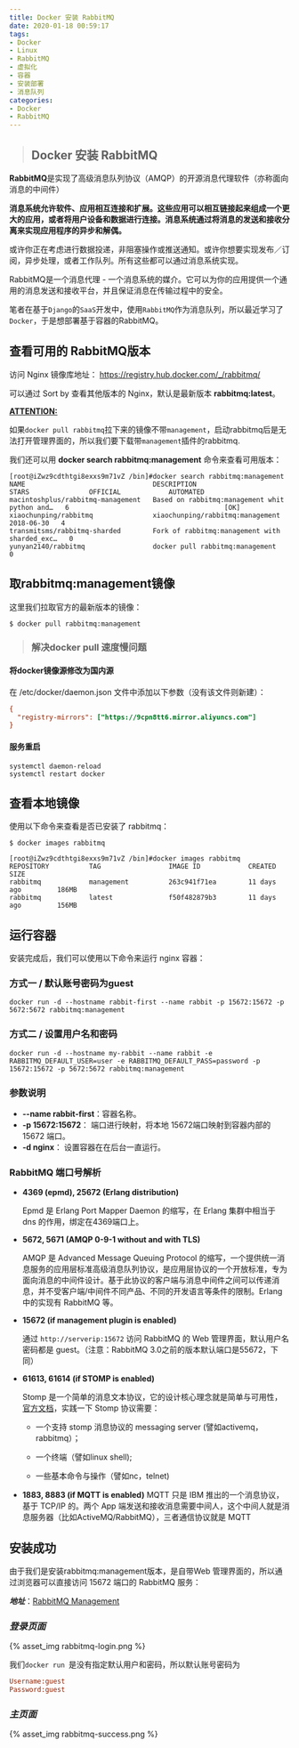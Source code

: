 ```yaml
---
title: Docker 安装 RabbitMQ
date: 2020-01-18 00:59:17
tags: 
- Docker
- Linux
- RabbitMQ
- 虚拟化
- 容器
- 安装部署
- 消息队列
categories: 
- Docker
- RabbitMQ
---
```


> ## Docker 安装 RabbitMQ

**RabbitMQ**是实现了高级消息队列协议（AMQP）的开源消息代理软件（亦称面向消息的中间件）

**消息系统允许软件、应用相互连接和扩展。这些应用可以相互链接起来组成一个更大的应用，或者将用户设备和数据进行连接。消息系统通过将消息的发送和接收分离来实现应用程序的异步和解偶。**

或许你正在考虑进行数据投递，非阻塞操作或推送通知。或许你想要实现发布／订阅，异步处理，或者工作队列。所有这些都可以通过消息系统实现。

RabbitMQ是一个消息代理 - 一个消息系统的媒介。它可以为你的应用提供一个通用的消息发送和接收平台，并且保证消息在传输过程中的安全。

笔者在基于`Django`的`SaaS`开发中，使用`RabbitMQ`作为消息队列，所以最近学习了`Docker`，于是想部署基于容器的RabbitMQ。

<!-- more -->

## 查看可用的 RabbitMQ版本

访问 Nginx 镜像库地址： https://registry.hub.docker.com/_/rabbitmq/

可以通过 Sort by 查看其他版本的 Nginx，默认是最新版本 **rabbitmq:latest**。

**<u>ATTENTION:</u>**

如果`docker pull rabbitmq`拉下来的镜像不带`management`，启动rabbitmq后是无法打开管理界面的，所以我们要下载带`management`插件的rabbitmq.

我们还可以用 **docker search rabbitmq:management** 命令来查看可用版本：

```linux
[root@iZwz9cdthtgi8exxs9m71vZ /bin]#docker search rabbitmq:management
NAME                                DESCRIPTION                                     STARS               OFFICIAL            AUTOMATED
macintoshplus/rabbitmq-management   Based on rabbitmq:management whit python and…   6                                       [OK]
xiaochunping/rabbitmq               xiaochunping/rabbitmq:management   2018-06-30   4                                       
transmitsms/rabbitmq-sharded        Fork of rabbitmq:management with sharded_exc…   0                                       
yunyan2140/rabbitmq                 docker pull rabbitmq:management                 0
```

## 取rabbitmq:management镜像

这里我们拉取官方的最新版本的镜像：

```shell
$ docker pull rabbitmq:management
```

> ### 解决docker pull 速度慢问题

#### 将docker镜像源修改为国内源

在 /etc/docker/daemon.json 文件中添加以下参数（没有该文件则新建）：

```ini
{
  "registry-mirrors": ["https://9cpn8tt6.mirror.aliyuncs.com"]
}
```

#### 服务重启

```shell
systemctl daemon-reload
systemctl restart docker
```

## 查看本地镜像

使用以下命令来查看是否已安装了 rabbitmq：

```shell
$ docker images rabbitmq
```

```linux
[root@iZwz9cdthtgi8exxs9m71vZ /bin]#docker images rabbitmq
REPOSITORY          TAG                 IMAGE ID            CREATED             SIZE
rabbitmq            management          263c941f71ea        11 days ago         186MB
rabbitmq            latest              f50f482879b3        11 days ago         156MB
```

## 运行容器

安装完成后，我们可以使用以下命令来运行 nginx 容器：

### 方式一 / 默认账号密码为guest

```shell
docker run -d --hostname rabbit-first --name rabbit -p 15672:15672 -p 5672:5672 rabbitmq:management
```

### 方式二 / 设置用户名和密码

```shell
docker run -d --hostname my-rabbit --name rabbit -e RABBITMQ_DEFAULT_USER=user -e RABBITMQ_DEFAULT_PASS=password -p 15672:15672 -p 5672:5672 rabbitmq:management
```



### 参数说明

- **--name rabbit-first**：容器名称。
- **-p 15672:15672**： 端口进行映射，将本地 15672端口映射到容器内部的 15672 端口。
- **-d nginx**： 设置容器在在后台一直运行。

### RabbitMQ 端口号解析

- **4369 (epmd), 25672 (Erlang distribution)**

  Epmd 是 Erlang Port Mapper Daemon 的缩写，在 Erlang 集群中相当于 dns 的作用，绑定在4369端口上。

- **5672, 5671 (AMQP 0-9-1 without and with TLS)**

  AMQP 是 Advanced Message Queuing Protocol 的缩写，一个提供统一消息服务的应用层标准高级消息队列协议，是应用层协议的一个开放标准，专为面向消息的中间件设计。基于此协议的客户端与消息中间件之间可以传递消息，并不受客户端/中间件不同产品、不同的开发语言等条件的限制。Erlang 中的实现有 RabbitMQ 等。

- **15672 (if management plugin is enabled)**

  通过 `http://serverip:15672` 访问 RabbitMQ 的 Web 管理界面，默认用户名密码都是 guest。（注意：RabbitMQ 3.0之前的版本默认端口是55672，下同）

- **61613, 61614 (if STOMP is enabled)**

  Stomp 是一个简单的消息文本协议，它的设计核心理念就是简单与可用性，[官方文档](http://stomp.github.com/stomp-specification-1.1.html)，实践一下 Stomp 协议需要：

  - 一个支持 stomp 消息协议的 messaging server (譬如activemq，rabbitmq）；

  - 一个终端（譬如linux shell);

  - 一些基本命令与操作（譬如nc，telnet)

- **1883, 8883 (if MQTT is enabled)**
    MQTT 只是 IBM 推出的一个消息协议，基于 TCP/IP 的。两个 App 端发送和接收消息需要中间人，这个中间人就是消息服务器（比如ActiveMQ/RabbitMQ），三者通信协议就是 MQTT

## 安装成功

由于我们是安装rabbitmq:management版本，是自带Web 管理界面的，所以通过浏览器可以直接访问 15672 端口的 RabbitMQ 服务：

***地址***：[RabbitMQ Management](http://47.112.240.167:15672/)

### ***登录页面***

{% asset_img rabbitmq-login.png %}

我们`docker run `是没有指定默认用户和密码，所以默认账号密码为

```ini
Username:guest
Password:guest
```

### ***主页面***

{% asset_img rabbitmq-success.png %}